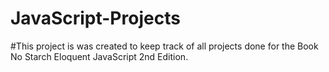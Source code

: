 # JavaScript-Projects

#This project is was created to keep track of all projects done for the Book No Starch Eloquent JavaScript 2nd Edition.
